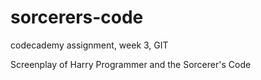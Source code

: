 # sorcerers-code
codecademy assignment, week 3, GIT

Screenplay of Harry Programmer and the Sorcerer's Code
